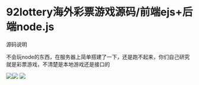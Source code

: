 # 92lottery海外彩票游戏源码/前端ejs+后端node.js

源码说明

不会玩node的东西，在服务器上简单搭建了一下，还是跑不起来，你们自己研究
就是彩票游戏，不清楚是本地游戏还是接口的

[![](https://wukongymw.com/wp-content/uploads/2024/08/a98d547e6484518.jpg)](https://wukongymw.com/wp-content/uploads/2024/08/a98d547e6484518.jpg)[![](https://wukongymw.com/wp-content/uploads/2024/08/5448e543f980444.jpg)](https://wukongymw.com/wp-content/uploads/2024/08/5448e543f980444.jpg)
[![](https://wukongymw.com/wp-content/uploads/2024/08/7b8874806311259.jpg)](https://wukongymw.com/wp-content/uploads/2024/08/7b8874806311259.jpg)